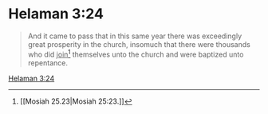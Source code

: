 # Helaman 3:24

> And it came to pass that in this same year there was exceedingly great prosperity in the church, insomuch that there were thousands who did <u>join</u>[^a] themselves unto the church and were baptized unto repentance.

[Helaman 3:24](https://www.churchofjesuschrist.org/study/scriptures/bofm/hel/3?lang=eng&id=p24#p24)


[^a]: [[Mosiah 25.23|Mosiah 25:23.]]
